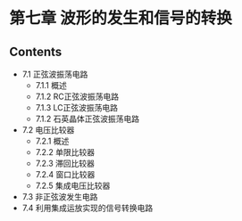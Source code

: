 # 第七章 波形的发生和信号的转换

## Contents

- 7.1 正弦波振荡电路
  - 7.1.1 概述
  - 7.1.2 RC正弦波振荡电路
  - 7.1.3 LC正弦波振荡电路
  - 7.1.2 石英晶体正弦波振荡电路
- 7.2 电压比较器
  - 7.2.1 概述
  - 7.2.2 单限比较器
  - 7.2.3 滞回比较器
  - 7.2.4 窗口比较器
  - 7.2.5 集成电压比较器
- 7.3 非正弦波发生电路
- 7.4 利用集成运放实现的信号转换电路




